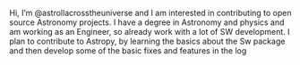 Hi, I’m @astrollacrosstheuniverse and I am interested in contributing to open source Astronomy projects.
I have a degree in Astronomy and physics and am working as an Engineer, so already work with a lot of SW development.
I plan to contribute to Astropy, by learning the basics about the Sw package and then develop some of the basic fixes and features in the log
